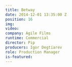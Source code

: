 ```yaml
---
title: Betway
date: 2014-12-01 13:35:00 Z
position: 16
img: 
video: 
company: Agile Films
runtime: Commercial
director: Pip
producers: Igor Degtiarev
role: Production Manager
is-featured: 
---
```



